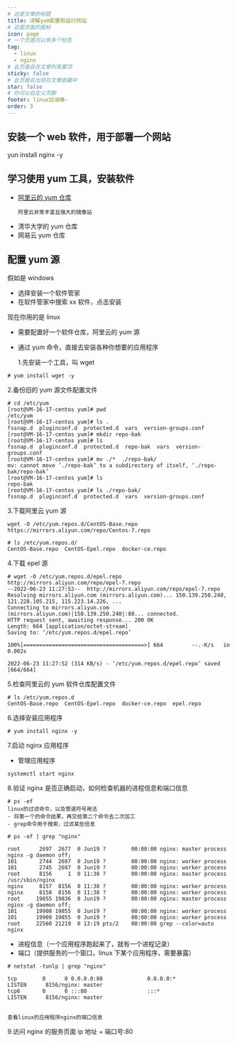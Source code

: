 ```yaml
---
# 这是文章的标题
title: 详解yum配置和运行网站
# 这是页面的图标
icon: page
# 一个页面可以有多个标签
tag:
  - linux
  - nginx
# 此页面会在文章列表置顶
sticky: false
# 此页面会出现在文章收藏中
star: false
# 你可以自定义页脚
footer: linux加油噢~
order: 3
---
```


## 安装一个 web 软件，用于部署一个网站

yun install nginx -y

## 学习使用 yum 工具，安装软件

- [阿里云的 yum 仓库](https://developer.aliyun.com/mirror/)
  ```
  阿里云非常丰富且强大的镜像站
  ```
- 清华大学的 yum 仓库
- 网易云 yum 仓库

## 配置 yum 源

假如是 windows

- 选择安装一个软件管家
- 在软件管家中搜索 xx 软件，点击安装

现在你用的是 linux

- 需要配置好一个软件仓库，阿里云的 yum 源
- 通过 yum 命令，直接去安装各种你想要的应用程序

  1.先安装一个工具，叫 wget

```
# yum install wget -y
```

2.备份旧的 yum 源文件配置文件

```
# cd /etc/yum
[root@VM-16-17-centos yum]# pwd
/etc/yum
[root@VM-16-17-centos yum]# ls .
fssnap.d  pluginconf.d  protected.d  vars  version-groups.conf
[root@VM-16-17-centos yum]# mkdir repo-bak
[root@VM-16-17-centos yum]# ls
fssnap.d  pluginconf.d  protected.d  repo-bak  vars  version-groups.conf
[root@VM-16-17-centos yum]# mv ./*  ./repo-bak/
mv: cannot move ‘./repo-bak’ to a subdirectory of itself, ‘./repo-bak/repo-bak’
[root@VM-16-17-centos yum]# ls
repo-bak
[root@VM-16-17-centos yum]# ls ./repo-bak/
fssnap.d  pluginconf.d  protected.d  vars  version-groups.conf
```

3.下载阿里云 yum 源

```
wget -O /etc/yum.repos.d/CentOS-Base.repo https://mirrors.aliyun.com/repo/Centos-7.repo

# ls /etc/yum.repos.d/
CentOS-Base.repo  CentOS-Epel.repo  docker-ce.repo
```

4.下载 epel 源

```
# wget -O /etc/yum.repos.d/epel.repo http://mirrors.aliyun.com/repo/epel-7.repo
--2022-06-23 11:27:52--  http://mirrors.aliyun.com/repo/epel-7.repo
Resolving mirrors.aliyun.com (mirrors.aliyun.com)... 150.139.250.240, 121.228.105.215, 115.223.14.226, ...
Connecting to mirrors.aliyun.com (mirrors.aliyun.com)|150.139.250.240|:80... connected.
HTTP request sent, awaiting response... 200 OK
Length: 664 [application/octet-stream]
Saving to: ‘/etc/yum.repos.d/epel.repo’

100%[======================================>] 664         --.-K/s   in 0.002s

2022-06-23 11:27:52 (314 KB/s) - ‘/etc/yum.repos.d/epel.repo’ saved [664/664]
```

5.检查阿里云的 yum 软件仓库配置文件

```
# ls /etc/yum.repos.d
CentOS-Base.repo  CentOS-Epel.repo  docker-ce.repo  epel.repo
```

6.选择安装应用程序

```
# yum install nginx -y
```

7.启动 nginx 应用程序

- 管理应用程序

```
systemctl start nginx
```

8.验证 nginx 是否正确启动，如何检查机器的进程信息和端口信息

```
# ps -ef
linux的过滤命令，以及管道符号用法
- 将第一个的命令结果，再交给第二个命令去二次加工
- grep命令用于搜索，过滤某些信息

# ps -ef | grep "nginx"

root      2697  2677  0 Jun19 ?        00:00:00 nginx: master process nginx -g daemon off;
101       2744  2697  0 Jun19 ?        00:00:00 nginx: worker process
101       2745  2697  0 Jun19 ?        00:00:00 nginx: worker process
root      8156     1  0 11:38 ?        00:00:00 nginx: master process /usr/sbin/nginx
nginx     8157  8156  0 11:38 ?        00:00:00 nginx: worker process
nginx     8158  8156  0 11:38 ?        00:00:00 nginx: worker process
root     19855 19836  0 Jun19 ?        00:00:00 nginx: master process nginx -g daemon off;
101      19908 19855  0 Jun19 ?        00:00:00 nginx: worker process
101      19909 19855  0 Jun19 ?        00:00:00 nginx: worker process
root     22560 21219  0 13:19 pts/2    00:00:00 grep --color=auto nginx
```

- 进程信息（一个应用程序跑起来了，就有一个进程记录）
- 端口（提供服务的一个窗口，linux 下某个应用程序，需要暴露）

```
# netstat -tunlp | grep "nginx"

tcp        0      0 0.0.0.0:80              0.0.0.0:*               LISTEN      8156/nginx: master
tcp6       0      0 :::80                   :::*                    LISTEN      8156/nginx: master


查看linux的应用程序nginx的端口信息
```

9.访问 nginx 的服务页面
ip 地址 + 端口号:80
